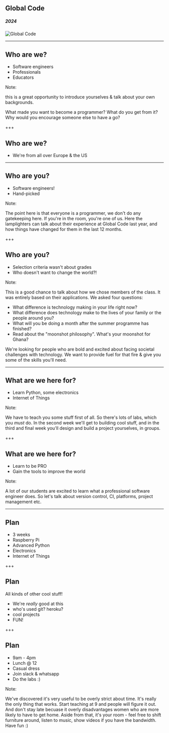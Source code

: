 ## Global Code
##### 2024
![Global Code](/assets/img/GC_Logo_artwork_RGB-LOGO_colour_SMALL.png)

---
## Who are we?
* Software engineers
* Professionals
* Educators

Note:

this is a great opportunity to introduce yourselves & talk about your own backgrounds.

What made you want to become a programmer? What do you get from it? Why would you encourage someone else to have a go?

+++
## Who are we?
* We're from all over Europe & the US

---
## Who are you?
* Software engineers!
* Hand-picked

Note:

The point here is that everyone is a programmer, we don't do any gatekeeping here. If you're in the room, you're one of us. Here the lamplighters can talk about their experience at Global Code last year, and how things have changed for them in the last 12 months.

+++
## Who are you?
* Selection criteria wasn't about grades
* Who doesn't want to change the world?!

Note:

This is a good chance to talk about how we chose members of the class. It was entirely based on their applications. We asked four questions:

* What difference is technology making in your life right now?
* What difference does technology make to the lives of your family or the people around you?
* What will you be doing a month after the summer programme has finished?
* Read about the "moonshot philosophy". What's your moonshot for Ghana?

We're looking for people who are bold and excited about facing societal challenges with technology. We want to provide fuel for that fire & give you some of the skills you'll need.

---
## What are we here for?
* Learn Python, some electronics
* Internet of Things

Note:

We have to teach you some stuff first of all. So there's lots of labs, which you *must* do. In the second week we'll get to building cool stuff, and in the third and final week you'll design and build a project yourselves, in groups.

+++
## What are we here for?
* Learn to be PRO
* Gain the tools to improve the world

Note:

A lot of our students are excited to learn what a professional software engineer does. So let's talk about version control, CI, platforms, project management etc.

---
## Plan
* 3 weeks
* Raspberry Pi
* Advanced Python
* Electronics
* Internet of Things

+++
## Plan
All kinds of other cool stuff!
* We're *really* good at this
* who's used git? heroku?
* cool projects
* FUN!

+++
## Plan
* 9am - 4pm
* Lunch @ 12
* Casual dress
* Join slack & whatsapp
* Do the labs :)

Note:

We've discovered it's very useful to be overly strict about time. It's really the only thing that works. Start teaching at 9 and people will figure it out. And don't stay late becuase it overly disadvantages women who are more likely to have to get home. Aside from that, it's your room - feel free to shift furniture around, listen to music, show videos if you have the bandwidth. Have fun :)